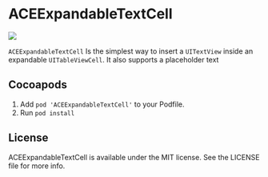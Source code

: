 # ACEExpandableTextCell

![](https://github.com/acerbetti/ACEExpandableTextCell/blob/master/demo.gif?raw=true)

`ACEExpandableTextCell` Is the  simplest way to insert a `UITextView` inside an expandable `UITableViewCell`.
It also supports a placeholder text

## Cocoapods

1. Add `pod 'ACEExpandableTextCell'` to your Podfile.
2. Run `pod install`

## License

ACEExpandableTextCell is available under the MIT license. See the LICENSE file for more info.
